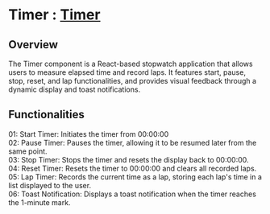 # Timer : <a href="https://timer-five-liard.vercel.app/">Timer</a>

<h2>Overview</h2>
      <p>The Timer component is a React-based stopwatch application that allows users to measure elapsed time and record laps. It features start, pause, stop, reset, and lap functionalities, and provides visual feedback through a dynamic display and toast notifications.
</p>
<h2>Functionalities
</h2>

   01: Start Timer: Initiates the timer from 00:00:00  <br />
02: Pause Timer: Pauses the timer, allowing it to be resumed later from the same point. <br />
03: Stop Timer: Stops the timer and resets the display back to 00:00:00. <br />
04: Reset Timer: Resets the timer to 00:00:00 and clears all recorded laps. <br />
05: Lap Timer: Records the current time as a lap, storing each lap's time in a list displayed to the user.<br />
06: Toast Notification: Displays a toast notification when the timer reaches the 1-minute mark.
